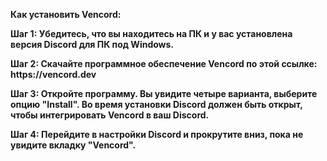 __Как установить Vencord:__

__Шаг 1: Убедитесь, что вы находитесь на ПК и у вас установлена версия Discord для ПК под Windows.__

__Шаг 2: Скачайте программное обеспечение Vencord по этой ссылке: https://vencord.dev__

__Шаг 3: Откройте программу. Вы увидите четыре варианта, выберите опцию "Install". Во время установки Discord должен быть открыт, чтобы интегрировать Vencord в ваш Discord.__

__Шаг 4: Перейдите в настройки Discord и прокрутите вниз, пока не увидите вкладку "Vencord".__